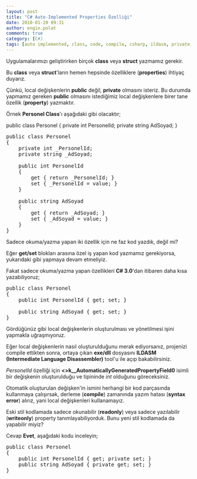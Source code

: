 ```yaml
---
layout: post
title: "C# Auto-Implemented Properties Özelliği"
date: 2010-01-20 09:31
author: engin.polat
comments: true
category: [C#]
tags: [auto implemented, class, code, compile, csharp, ildasm, private, property, public, readonly, source, writeonly]
---
```

Uygulamalarımızı geliştirirken birçok **class** veya **struct** yazmamız gerekir.

Bu **class** veya **struct**'ların hemen hepsinde özelliklere (**properties**) ihtiyaç duyarız.

Çünkü, local değişkenlerin **public** değil, **private** olmasını isteriz. Bu durumda yapmamız gereken **public** olmasını istediğimiz local değişkenlere birer tane özellik (**property**) yazmaktır.

Örnek **Personel Class**'ı aşağıdaki gibi olacaktır;



public class Personel
{
    private int PersonelId;
    private string AdSoyad;
}</pre>

<pre class="brush:csharp">public class Personel
{
    private int _PersonelId;
    private string _AdSoyad;

    public int PersonelId
    {
        get { return _PersonelId; }
        set { _PersonelId = value; }
    }

    public string AdSoyad
    {
        get { return _AdSoyad; }
        set { _AdSoyad = value; }
    }
}</pre>

Sadece okuma/yazma yapan iki özellik için ne faz kod yazdık, değil mi?

Eğer **get/set** blokları arasına özel iş yapan kod yazmamız gerekiyorsa, yukarıdaki gibi yapmaya devam etmeliyiz.

Fakat sadece okuma/yazma yapan özellikleri **C# 3.0**'dan itibaren daha kısa yazabiliyoruz;

<pre class="brush:csharp">public class Personel
{
    public int PersonelId { get; set; }

    public string AdSoyad { get; set; }
}</pre>

Gördüğünüz gibi local değişkenlerin oluşturulması ve yönetilmesi işini yapmakla uğraşmıyoruz.

Eğer local değişkenlerin nasıl oluşturulduğunu merak ediyorsanız, projenizi compile ettikten sonra, ortaya çıkan **exe/dll** dosyasını **ILDASM (Intermediate Language Disassembler)** tool'u ile açıp bakabilirsiniz.

*PersonelId* özelliği için **&lt;&gt;k__AutomaticallyGeneratedPropertyField0** isimli bir değişkenin oluşturulduğu ve tipininde *int* olduğunu göreceksiniz.

Otomatik oluşturulan değişken'in ismini herhangi bir kod parçasında kullanmaya çalışırsak, derleme (**compile**) zamanında yazım hatası (**syntax error**) alırız, yani local değişkenleri kullanamayız.

Eski stil kodlamada sadece okunabilir (**readonly**) veya sadece yazılabilir (**writeonly**) property tanımlayabiliyorduk. Bunu yeni stil kodlamada da yapabilir miyiz?

Cevap **Evet**, aşağıdaki kodu inceleyin;

<pre class="brush:csharp">public class Personel
{
    public int PersonelId { get; private set; }
    public string AdSoyad { private get; set; }
}


